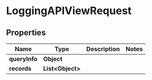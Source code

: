 

# LoggingAPIViewRequest

## Properties

Name | Type | Description | Notes
------------ | ------------- | ------------- | -------------
**queryInfo** | **Object** |  | 
**records** | **List&lt;Object&gt;** |  | 



